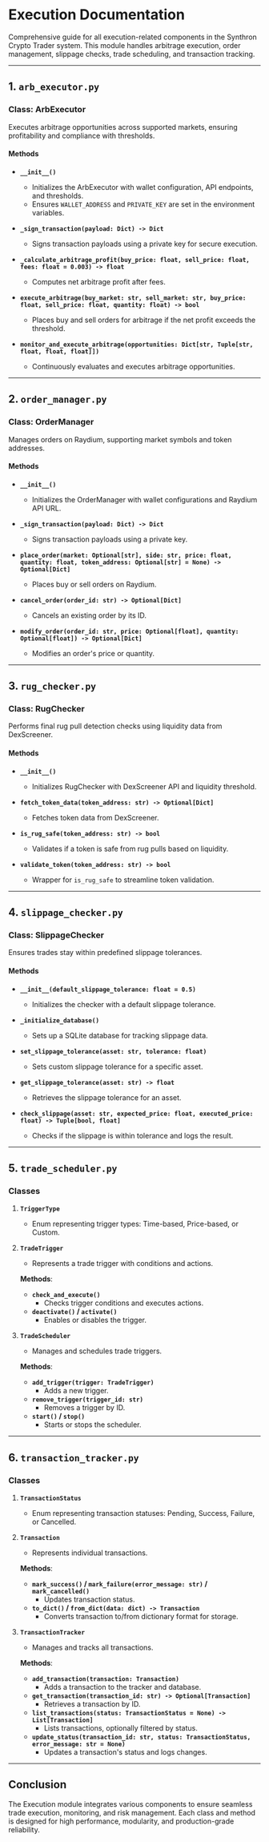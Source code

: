 # **Execution Documentation**
Comprehensive guide for all execution-related components in the Synthron Crypto Trader system. This module handles arbitrage execution, order management, slippage checks, trade scheduling, and transaction tracking.

---

## **1. `arb_executor.py`**

### **Class: ArbExecutor**
Executes arbitrage opportunities across supported markets, ensuring profitability and compliance with thresholds.

#### **Methods**
- **`__init__()`**
  - Initializes the ArbExecutor with wallet configuration, API endpoints, and thresholds.
  - Ensures `WALLET_ADDRESS` and `PRIVATE_KEY` are set in the environment variables.

- **`_sign_transaction(payload: Dict) -> Dict`**
  - Signs transaction payloads using a private key for secure execution.

- **`_calculate_arbitrage_profit(buy_price: float, sell_price: float, fees: float = 0.003) -> float`**
  - Computes net arbitrage profit after fees.

- **`execute_arbitrage(buy_market: str, sell_market: str, buy_price: float, sell_price: float, quantity: float) -> bool`**
  - Places buy and sell orders for arbitrage if the net profit exceeds the threshold.

- **`monitor_and_execute_arbitrage(opportunities: Dict[str, Tuple[str, float, float, float]])`**
  - Continuously evaluates and executes arbitrage opportunities.

---

## **2. `order_manager.py`**

### **Class: OrderManager**
Manages orders on Raydium, supporting market symbols and token addresses.

#### **Methods**
- **`__init__()`**
  - Initializes the OrderManager with wallet configurations and Raydium API URL.

- **`_sign_transaction(payload: Dict) -> Dict`**
  - Signs transaction payloads using a private key.

- **`place_order(market: Optional[str], side: str, price: float, quantity: float, token_address: Optional[str] = None) -> Optional[Dict]`**
  - Places buy or sell orders on Raydium.

- **`cancel_order(order_id: str) -> Optional[Dict]`**
  - Cancels an existing order by its ID.

- **`modify_order(order_id: str, price: Optional[float], quantity: Optional[float]) -> Optional[Dict]`**
  - Modifies an order's price or quantity.

---

## **3. `rug_checker.py`**

### **Class: RugChecker**
Performs final rug pull detection checks using liquidity data from DexScreener.

#### **Methods**
- **`__init__()`**
  - Initializes RugChecker with DexScreener API and liquidity threshold.

- **`fetch_token_data(token_address: str) -> Optional[Dict]`**
  - Fetches token data from DexScreener.

- **`is_rug_safe(token_address: str) -> bool`**
  - Validates if a token is safe from rug pulls based on liquidity.

- **`validate_token(token_address: str) -> bool`**
  - Wrapper for `is_rug_safe` to streamline token validation.

---

## **4. `slippage_checker.py`**

### **Class: SlippageChecker**
Ensures trades stay within predefined slippage tolerances.

#### **Methods**
- **`__init__(default_slippage_tolerance: float = 0.5)`**
  - Initializes the checker with a default slippage tolerance.

- **`_initialize_database()`**
  - Sets up a SQLite database for tracking slippage data.

- **`set_slippage_tolerance(asset: str, tolerance: float)`**
  - Sets custom slippage tolerance for a specific asset.

- **`get_slippage_tolerance(asset: str) -> float`**
  - Retrieves the slippage tolerance for an asset.

- **`check_slippage(asset: str, expected_price: float, executed_price: float) -> Tuple[bool, float]`**
  - Checks if the slippage is within tolerance and logs the result.

---

## **5. `trade_scheduler.py`**

### **Classes**
1. **`TriggerType`**
   - Enum representing trigger types: Time-based, Price-based, or Custom.

2. **`TradeTrigger`**
   - Represents a trade trigger with conditions and actions.

   **Methods**:
   - **`check_and_execute()`**
     - Checks trigger conditions and executes actions.
   - **`deactivate()` / `activate()`**
     - Enables or disables the trigger.

3. **`TradeScheduler`**
   - Manages and schedules trade triggers.

   **Methods**:
   - **`add_trigger(trigger: TradeTrigger)`**
     - Adds a new trigger.
   - **`remove_trigger(trigger_id: str)`**
     - Removes a trigger by ID.
   - **`start()` / `stop()`**
     - Starts or stops the scheduler.

---

## **6. `transaction_tracker.py`**

### **Classes**
1. **`TransactionStatus`**
   - Enum representing transaction statuses: Pending, Success, Failure, or Cancelled.

2. **`Transaction`**
   - Represents individual transactions.

   **Methods**:
   - **`mark_success()` / `mark_failure(error_message: str)` / `mark_cancelled()`**
     - Updates transaction status.
   - **`to_dict()` / `from_dict(data: dict) -> Transaction`**
     - Converts transaction to/from dictionary format for storage.

3. **`TransactionTracker`**
   - Manages and tracks all transactions.

   **Methods**:
   - **`add_transaction(transaction: Transaction)`**
     - Adds a transaction to the tracker and database.
   - **`get_transaction(transaction_id: str) -> Optional[Transaction]`**
     - Retrieves a transaction by ID.
   - **`list_transactions(status: TransactionStatus = None) -> List[Transaction]`**
     - Lists transactions, optionally filtered by status.
   - **`update_status(transaction_id: str, status: TransactionStatus, error_message: str = None)`**
     - Updates a transaction's status and logs changes.

---

## **Conclusion**
The Execution module integrates various components to ensure seamless trade execution, monitoring, and risk management. Each class and method is designed for high performance, modularity, and production-grade reliability.
